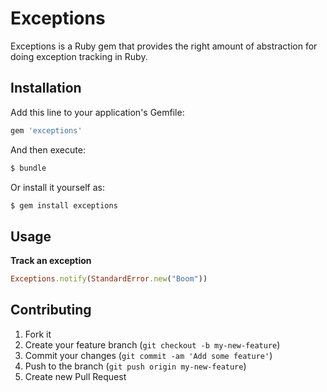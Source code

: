 # Exceptions

Exceptions is a Ruby gem that provides the right amount of abstraction for doing exception
tracking in Ruby.

## Installation

Add this line to your application's Gemfile:

```ruby
gem 'exceptions'
```

And then execute:

```ruby
$ bundle
```

Or install it yourself as:

```ruby
$ gem install exceptions
```

## Usage

**Track an exception**

```ruby
Exceptions.notify(StandardError.new("Boom"))
```

## Contributing

1. Fork it
2. Create your feature branch (`git checkout -b my-new-feature`)
3. Commit your changes (`git commit -am 'Add some feature'`)
4. Push to the branch (`git push origin my-new-feature`)
5. Create new Pull Request
